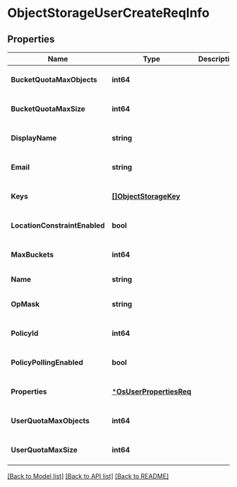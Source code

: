 # ObjectStorageUserCreateReqInfo

## Properties
Name | Type | Description | Notes
------------ | ------------- | ------------- | -------------
**BucketQuotaMaxObjects** | **int64** |  | [optional] [default to null]
**BucketQuotaMaxSize** | **int64** |  | [optional] [default to null]
**DisplayName** | **string** |  | [optional] [default to null]
**Email** | **string** |  | [optional] [default to null]
**Keys** | [**[]ObjectStorageKey**](ObjectStorageKey.md) |  | [optional] [default to null]
**LocationConstraintEnabled** | **bool** |  | [optional] [default to null]
**MaxBuckets** | **int64** |  | [optional] [default to null]
**Name** | **string** |  | [default to null]
**OpMask** | **string** |  | [optional] [default to null]
**PolicyId** | **int64** |  | [optional] [default to null]
**PolicyPollingEnabled** | **bool** |  | [optional] [default to null]
**Properties** | [***OsUserPropertiesReq**](OSUserPropertiesReq.md) |  | [optional] [default to null]
**UserQuotaMaxObjects** | **int64** |  | [optional] [default to null]
**UserQuotaMaxSize** | **int64** |  | [optional] [default to null]

[[Back to Model list]](../README.md#documentation-for-models) [[Back to API list]](../README.md#documentation-for-api-endpoints) [[Back to README]](../README.md)


